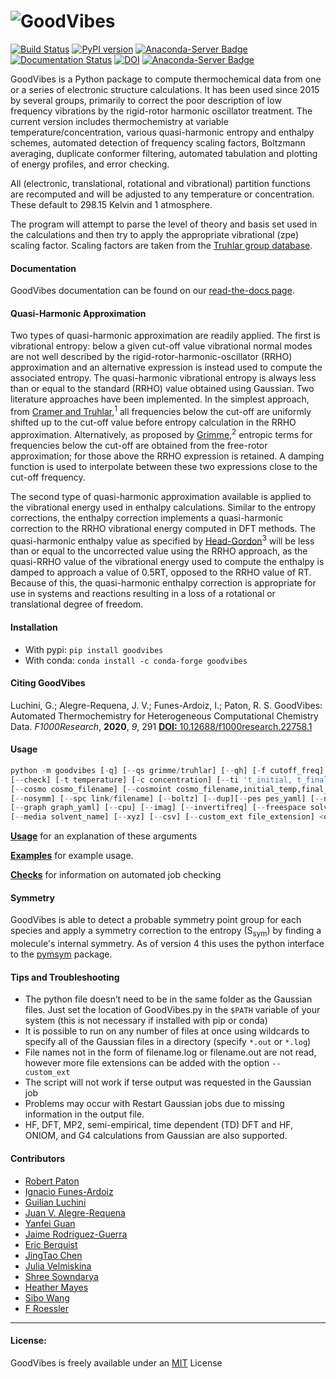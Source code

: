![GoodVibes](https://github.com/patonlab/GoodVibes/blob/GV4/GoodVibes.png)
===

[![Build Status](https://app.travis-ci.com/patonlab/GoodVibes.svg?branch=master)](https://app.travis-ci.com/github/patonlab/GoodVibes)
[![PyPI version](https://badge.fury.io/py/goodvibes.svg)](https://badge.fury.io/py/goodvibes)
[![Anaconda-Server Badge](https://anaconda.org/conda-forge/goodvibes/badges/downloads.svg)](https://anaconda.org/conda-forge/goodvibes)
[![Documentation Status](https://readthedocs.org/projects/goodvibespy/badge/?version=stable)](https://goodvibespy.readthedocs.io/en/stable/?badge=stable)
[![DOI](https://zenodo.org/badge/54848929.svg)](https://zenodo.org/badge/latestdoi/54848929)
[![Anaconda-Server Badge](https://anaconda.org/conda-forge/goodvibes/badges/license.svg)](https://anaconda.org/conda-forge/goodvibes)

GoodVibes is a Python package to compute thermochemical data from one or a series of electronic structure calculations. It has been used since 2015 by several groups, primarily to correct the poor description of low frequency vibrations by the rigid-rotor harmonic oscillator treatment. The current version includes thermochemistry at variable temperature/concentration, various quasi-harmonic entropy and enthalpy schemes, automated detection of frequency scaling factors, Boltzmann averaging, duplicate conformer filtering, automated tabulation and plotting of energy profiles, and error checking.

All (electronic, translational, rotational and vibrational) partition functions are recomputed and will be adjusted to any temperature or concentration. These default to 298.15 Kelvin and 1 atmosphere.

The program will attempt to parse the level of theory and basis set used in the calculations and then try to apply the appropriate vibrational (zpe) scaling factor. Scaling factors are taken from the [Truhlar group database](https://t1.chem.umn.edu/freqscale/index.html).

#### Documentation
GoodVibes documentation can be found on our [read-the-docs page](https://goodvibespy.readthedocs.io/en/latest/).

#### Quasi-Harmonic Approximation
Two types of quasi-harmonic approximation are readily applied. The first is vibrational entropy: below a given cut-off value vibrational normal modes are not well described by the rigid-rotor-harmonic-oscillator (RRHO) approximation and an alternative expression is instead used to compute the associated entropy. The quasi-harmonic vibrational entropy is always less than or equal to the standard (RRHO) value obtained using Gaussian. Two literature approaches have been implemented. In the simplest approach, from [Cramer and Truhlar](http://pubs.acs.org/doi/abs/10.1021/jp205508z),<sup>1</sup> all frequencies below the cut-off are uniformly shifted up to the cut-off value before entropy calculation in the RRHO approximation. Alternatively, as proposed by [Grimme](http://onlinelibrary.wiley.com/doi/10.1002/chem.201200497/full),<sup>2</sup> entropic terms for frequencies below the cut-off are obtained from the free-rotor approximation; for those above the RRHO expression is retained. A damping function is used to interpolate between these two expressions close to the cut-off frequency.

The second type of quasi-harmonic approximation available is applied to the vibrational energy used in enthalpy calculations. Similar to the entropy corrections, the enthalpy correction implements a quasi-harmonic correction to the RRHO vibrational energy computed in DFT methods. The quasi-harmonic enthalpy value as specified by [Head-Gordon](https://pubs.acs.org/doi/10.1021/jp509921r)<sup>3</sup> will be less than or equal to the uncorrected value using the RRHO approach, as the quasi-RRHO value of the vibrational energy used to compute the enthalpy is damped to approach a value of 0.5RT, opposed to the RRHO value of RT. Because of this, the quasi-harmonic enthalpy correction is appropriate for use in systems and reactions resulting in a loss of a rotational or translational degree of freedom.

#### Installation
*  With pypi: `pip install goodvibes`
*  With conda: `conda install -c conda-forge goodvibes`

#### Citing GoodVibes
Luchini, G.; Alegre-Requena, J. V.; Funes-Ardoiz, I.; Paton, R. S. GoodVibes: Automated Thermochemistry for Heterogeneous Computational Chemistry Data. *F1000Research*, **2020**, *9*, 291 [**DOI:** 10.12688/f1000research.22758.1](https://doi.org/10.12688/f1000research.22758.1)

#### Usage

```python
python -m goodvibes [-q] [--qs grimme/truhlar] [--qh] [-f cutoff_freq] [--fs S_cutoff_freq] [--fh H_cutoff_freq]
[--check] [-t temperature] [-c concentration] [--ti 't_initial, t_final, step'] [--ee] [--bav "global" or "conf"]
[--cosmo cosmo_filename] [--cosmoint cosmo_filename,initial_temp,final_temp] [-v frequency_scale_factor]
[--nosymm] [--spc link/filename] [--boltz] [--dup][--pes pes_yaml] [--nogconf]
[--graph graph_yaml] [--cpu] [--imag] [--invertifreq] [--freespace solvent_name] [--output output_name]
[--media solvent_name] [--xyz] [--csv] [--custom_ext file_extension] <output_file(s)>
```

[**Usage**](https://goodvibespy.readthedocs.io/en/latest/source/README.html#using-goodvibes) for an explanation of these arguments

[**Examples**](https://goodvibespy.readthedocs.io/en/latest/source/README.html#examples) for example usage.

[**Checks**](https://goodvibespy.readthedocs.io/en/latest/source/README.html#checks) for information on automated job checking

#### Symmetry
GoodVibes is able to detect a probable symmetry point group for each species and apply a symmetry correction to the entropy (S<sub>sym</sub>) by finding a molecule's internal symmetry. As of version 4 this uses the python interface to the [pymsym](https://github.com/corinwagen/pymsym) package.


#### Tips and Troubleshooting
*	The python file doesn’t need to be in the same folder as the Gaussian files. Just set the location of GoodVibes.py in the `$PATH` variable of your system (this is not necessary if installed with pip or conda)
*	It is possible to run on any number of files at once using wildcards to specify all of the Gaussian files in a directory (specify `*.out` or `*.log`)
*   File names not in the form of filename.log or filename.out are not read, however more file extensions can be added with the option `--custom_ext`
*	The script will not work if terse output was requested in the Gaussian job
*  Problems may occur with Restart Gaussian jobs due to missing information in the output file.
*  HF, DFT, MP2, semi-empirical, time dependent (TD) DFT and HF, ONIOM, and G4 calculations from Gaussian are also supported.


#### Contributors

- [Robert Paton](https://orcid.org/0000-0002-0104-4166)
- [Ignacio Funes-Ardoiz](https://orcid.org/0000-0002-5843-9660)
- [Guilian Luchini](https://orcid.org/0000-0003-0135-9624)
- [Juan V. Alegre-Requena](https://orcid.org/0000-0002-0769-7168)
- [Yanfei Guan](https://orcid.org/0000-0003-1817-0190)
- [Jaime Rodríguez-Guerra](https://orcid.org/0000-0001-8974-1566)
- [Eric Berquist](https://github.com/berquist)
- [JingTao Chen](https://github.com/NKUCodingCat)
- [Julia Velmiskina](https://github.com/Margoju)
- [Shree Sowndarya](https://orcid.org/0000-0002-4568-5854)
- [Heather Mayes](https://github.com/hmayes)
- [Sibo Wang](https://github.com/sibo)
- [F Roessler](https://github.com/fdroessler)

---
#### License:

GoodVibes is freely available under an [MIT](https://opensource.org/licenses/MIT) License
